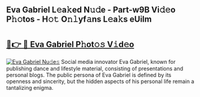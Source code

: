 ## Eva Gabriel L𝚎a𝚔ed N𝚞𝚍e - Part-w9B Vi𝚍𝚎o P𝚑𝚘tos - H𝚘𝚝 O𝚗𝚕yf𝚊ns L𝚎a𝚔s eUilm

# <h2><a href="http://kfc3a5n.oniu.top/?m=Eva+Gabriel">🔗👉 🔴 Eva Gabriel P𝚑ot𝚘𝚜 V𝚒d𝚎o</a></h2>

[![Eva Gabriel Nu𝚍e𝚜](https://i.imgur.com/0qMVB7G.gif)](http://kfc3a5n.oniu.top/?m=Eva+Gabriel)
Social media innovator Eva Gabriel, known for publishing dance and lifestyle material, consisting of presentations and personal blogs. The public persona of Eva Gabriel is defined by its openness and sincerity, but the hidden aspects of his personal life remain a tantalizing enigma.  

